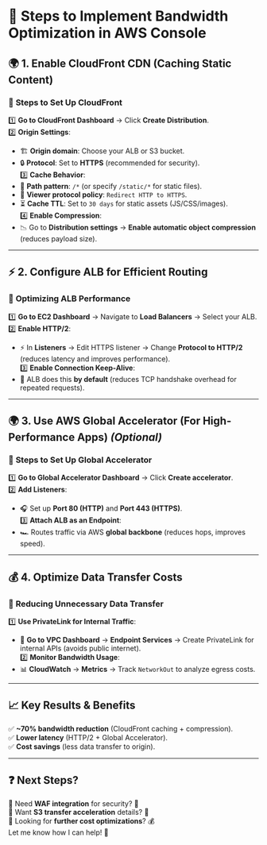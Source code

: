 # 🚀 **Steps to Implement Bandwidth Optimization in AWS Console**  

## 🌍 **1. Enable CloudFront CDN (Caching Static Content)**  
### 📌 **Steps to Set Up CloudFront**  
1️⃣ **Go to CloudFront Dashboard** → Click **Create Distribution**.  
2️⃣ **Origin Settings**:  
   - 🏗 **Origin domain**: Choose your ALB or S3 bucket.  
   - 🔒 **Protocol**: Set to **HTTPS** (recommended for security).  
3️⃣ **Cache Behavior**:  
   - 🎯 **Path pattern**: `/*` (or specify `/static/*` for static files).  
   - 🔀 **Viewer protocol policy**: `Redirect HTTP to HTTPS`.  
   - ⏳ **Cache TTL**: Set to `30 days` for static assets (JS/CSS/images).  
4️⃣ **Enable Compression**:  
   - 📉 Go to **Distribution settings** → **Enable automatic object compression** (reduces payload size).  

---  

## ⚡ **2. Configure ALB for Efficient Routing**  
### 📌 **Optimizing ALB Performance**  
1️⃣ **Go to EC2 Dashboard** → Navigate to **Load Balancers** → Select your ALB.  
2️⃣ **Enable HTTP/2**:  
   - ⚡ In **Listeners** → Edit HTTPS listener → Change **Protocol to HTTP/2** (reduces latency and improves performance).  
3️⃣ **Enable Connection Keep-Alive**:  
   - 🔄 ALB does this **by default** (reduces TCP handshake overhead for repeated requests).  

---  

## 🌍 **3. Use AWS Global Accelerator (For High-Performance Apps)** *(Optional)*  
### 📌 **Steps to Set Up Global Accelerator**  
1️⃣ **Go to Global Accelerator Dashboard** → Click **Create accelerator**.  
2️⃣ **Add Listeners**:  
   - 🎧 Set up **Port 80 (HTTP)** and **Port 443 (HTTPS)**.  
3️⃣ **Attach ALB as an Endpoint**:  
   - 🏎 Routes traffic via AWS **global backbone** (reduces hops, improves speed).  

---  

## 💰 **4. Optimize Data Transfer Costs**  
### 📌 **Reducing Unnecessary Data Transfer**  
1️⃣ **Use PrivateLink for Internal Traffic**:  
   - 🔗 **Go to VPC Dashboard** → **Endpoint Services** → Create PrivateLink for internal APIs (avoids public internet).  
2️⃣ **Monitor Bandwidth Usage**:  
   - 📊 **CloudWatch** → **Metrics** → Track `NetworkOut` to analyze egress costs.  

---  

## 📈 **Key Results & Benefits**  
✅ **~70% bandwidth reduction** (CloudFront caching + compression).  
✅ **Lower latency** (HTTP/2 + Global Accelerator).  
✅ **Cost savings** (less data transfer to origin).  

---  

## ❓ **Next Steps?**  
📌 Need **WAF integration** for security? 🔐  
📌 Want **S3 transfer acceleration** details? 🚀  
📌 Looking for **further cost optimizations**? 💰  
Let me know how I can help! 🤝

